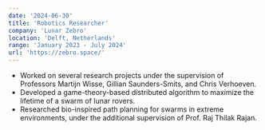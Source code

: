 ```yaml
---
date: '2024-06-30'
title: 'Robotics Researcher'
company: 'Lunar Zebro'
location: 'Delft, Netherlands'
range: 'January 2023 - July 2024'
url: 'https://zebro.space/'
---
```


- Worked on several research projects under the supervision of Professors Martijn Wisse, Gillian Saunders-Smits, and
  Chris Verhoeven.
- Developed a game-theory-based distributed algorithm to maximize the lifetime of a swarm of lunar rovers.
- Researched bio-inspired path planning for swarms in extreme environments, under the additional supervision of Prof.
  Raj Thilak Rajan.
